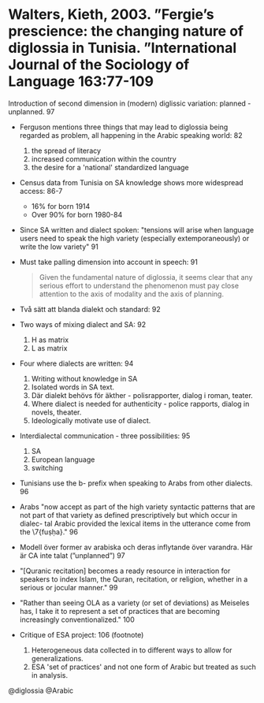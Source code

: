 # Walters, Kieth, 2003. ”Fergie’s prescience: the changing nature of diglossia in Tunisia. ”International Journal of the Sociology of Language 163:77-109

Introduction of second dimension in (modern) diglissic variation: planned - unplanned. 97

- Ferguson mentions three things that may lead to diglossia being regarded as problem, all happening in the Arabic speaking world: 82
	1. the spread of literacy
	2. increased communication within the country
	3. the desire for a 'national' standardized language

- Census data from Tunisia on SA knowledge shows more widespread access: 86-7
    - 16% for born 1914
    - Over 90% for born 1980-84

- Since SA written and dialect spoken: "tensions will arise when language users need to speak the high variety (especially extemporaneously) or write the low variety" 91 

- Must take palling dimension into account in speech: 91

    > Given the fundamental nature of diglossia, it seems clear that any serious effort to understand the phenomenon must pay close attention to the axis of modality and the axis of planning.

- Två sätt att blanda dialekt och standard: 92
- Two ways of mixing dialect and SA: 92
    1. H as matrix
    2. L as matrix

- Four where dialects are written: 94
    1. Writing without knowledge in SA
    2. Isolated words in SA text.
    3. Där dialekt behövs för äkther - polisrapporter, dialog i roman, teater.
    3. Where dialect is needed for authenticity - police rapports, dialog in novels, theater.
    4. Ideologically motivate use of dialect.

- Interdialectal communication - three possibilities: 95
    1. SA
    2. European language
    3. switching

- Tunisians use the b- prefix when speaking to Arabs from other dialects. 96

- Arabs "now accept as part of the high variety syntactic patterns that are not part of that variety as defined prescriptively but which occur in dialec- tal Arabic provided the lexical items in the utterance come from the \7{fuṣḥa}." 96

- Modell över former av arabiska och deras inflytande över varandra. Här är CA inte talat (”unplanned”) 97

- "[Quranic recitation] becomes a ready resource in interaction for speakers to index Islam, the Quran, recitation, or religion, whether in a serious or jocular manner." 99

- "Rather than seeing OLA as a variety (or set of deviations) as Meiseles has, I take it to represent a set of practices that are becoming increasingly conventionalized." 100

- Critique of ESA project: 106 (footnote)
    1. Heterogeneous data collected in to different ways to allow for generalizations.
    2. ESA 'set of practices' and not one form of Arabic but treated as such in analysis.

@diglossia
@Arabic

